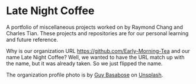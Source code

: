 # Late Night Coffee
A portfolio of miscellaneous projects worked on by Raymond Chang and Charles Tian. These projects and repositories are for our personal learning and future reference.

Why is our organization URL https://github.com/Early-Morning-Tea and our name Late Night Coffee? Well, we wanted to have the URL match up with the name, but it was already taken. So we just flipped the name.

The organization profile photo is by <a href="https://unsplash.com/@guybas?utm_source=unsplash&utm_medium=referral&utm_content=creditCopyText">Guy Basabose</a> on <a href="https://unsplash.com/s/photos/coffee-cup?utm_source=unsplash&utm_medium=referral&utm_content=creditCopyText">Unsplash</a>.
  
